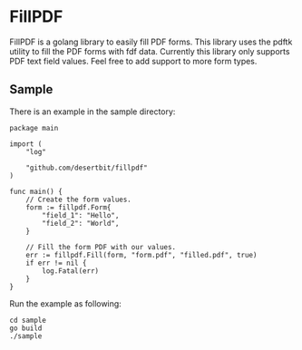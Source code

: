 # FillPDF

FillPDF is a golang library to easily fill PDF forms. This library uses the pdftk utility to fill the PDF forms with fdf data.
Currently this library only supports PDF text field values. Feel free to add support to more form types.


## Sample

There is an example in the sample directory:

```
package main

import (
	"log"

	"github.com/desertbit/fillpdf"
)

func main() {
	// Create the form values.
	form := fillpdf.Form{
		"field_1": "Hello",
		"field_2": "World",
	}

	// Fill the form PDF with our values.
	err := fillpdf.Fill(form, "form.pdf", "filled.pdf", true)
	if err != nil {
		log.Fatal(err)
	}
}
```

Run the example as following:

```
cd sample
go build
./sample
```